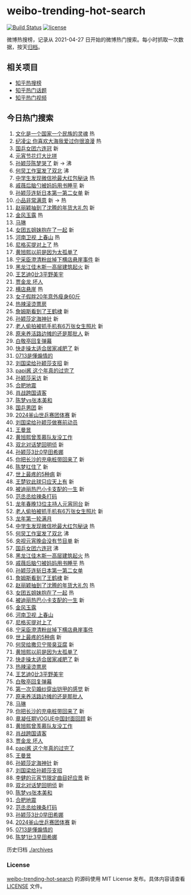 # weibo-trending-hot-search

[![Build Status](https://github.com/justjavac/weibo-trending-hot-search/workflows/ci/badge.svg?branch=master)](https://github.com/justjavac/weibo-trending-hot-search/actions)
[![license](https://img.shields.io/github/license/justjavac/weibo-trending-hot-search)](https://github.com/justjavac/weibo-trending-hot-search/blob/master/LICENSE)

微博热搜榜，记录从 2021-04-27
日开始的微博热门搜索。每小时抓取一次数据，按天[归档](./archives)。

## 相关项目

- [知乎热搜榜](https://github.com/justjavac/zhihu-trending-top-search)
- [知乎热门话题](https://github.com/justjavac/zhihu-trending-hot-questions)
- [知乎热门视频](https://github.com/justjavac/zhihu-trending-hot-video)

## 今日热门搜索

<!-- BEGIN -->
<!-- 最后更新时间 Sun Feb 25 2024 01:12:50 GMT+0800 (China Standard Time) -->

1. [文化是一个国家一个民族的灵魂](https://s.weibo.com//weibo?q=%23%E6%96%87%E5%8C%96%E6%98%AF%E4%B8%80%E4%B8%AA%E5%9B%BD%E5%AE%B6%E4%B8%80%E4%B8%AA%E6%B0%91%E6%97%8F%E7%9A%84%E7%81%B5%E9%AD%82%23&Refer=new_time)
   热
1. [纪凌尘 你喜欢大海我爱过你很浪漫](https://s.weibo.com//weibo?q=%E7%BA%AA%E5%87%8C%E5%B0%98%20%E4%BD%A0%E5%96%9C%E6%AC%A2%E5%A4%A7%E6%B5%B7%E6%88%91%E7%88%B1%E8%BF%87%E4%BD%A0%E5%BE%88%E6%B5%AA%E6%BC%AB&t=31&band_rank=1&Refer=top)
   热
1. [国乒女团六连冠](https://s.weibo.com//weibo?q=%23%E5%9B%BD%E4%B9%92%E5%A5%B3%E5%9B%A2%E5%85%AD%E8%BF%9E%E5%86%A0%23&t=31&band_rank=2&Refer=top)
   新
1. [元宵节花灯大比拼](https://s.weibo.com//weibo?q=%23%E5%85%83%E5%AE%B5%E8%8A%82%E8%8A%B1%E7%81%AF%E5%A4%A7%E6%AF%94%E6%8B%BC%23&t=31&band_rank=3&Refer=top)
1. [孙颖莎陈梦哭了](https://s.weibo.com//weibo?q=%23%E5%AD%99%E9%A2%96%E8%8E%8E%E9%99%88%E6%A2%A6%E5%93%AD%E4%BA%86%23&t=31&band_rank=4&Refer=top)
   新 -> 沸
1. [何炅工作室发了双北](https://s.weibo.com//weibo?q=%23%E4%BD%95%E7%82%85%E5%B7%A5%E4%BD%9C%E5%AE%A4%E5%8F%91%E4%BA%86%E5%8F%8C%E5%8C%97%23&t=31&band_rank=5&Refer=top)
   沸
1. [中学生发现微信抢最大红包秘诀](https://s.weibo.com//weibo?q=%23%E4%B8%AD%E5%AD%A6%E7%94%9F%E5%8F%91%E7%8E%B0%E5%BE%AE%E4%BF%A1%E6%8A%A2%E6%9C%80%E5%A4%A7%E7%BA%A2%E5%8C%85%E7%A7%98%E8%AF%80%23&t=31&band_rank=6&Refer=top)
   热
1. [戚薇后脑勺被妈妈用书睡平](https://s.weibo.com//weibo?q=%23%E6%88%9A%E8%96%87%E5%90%8E%E8%84%91%E5%8B%BA%E8%A2%AB%E5%A6%88%E5%A6%88%E7%94%A8%E4%B9%A6%E7%9D%A1%E5%B9%B3%23&t=31&band_rank=7&Refer=top)
   新
1. [孙颖莎连斩日本第一第二女单](https://s.weibo.com//weibo?q=%23%E5%AD%99%E9%A2%96%E8%8E%8E%E8%BF%9E%E6%96%A9%E6%97%A5%E6%9C%AC%E7%AC%AC%E4%B8%80%E7%AC%AC%E4%BA%8C%E5%A5%B3%E5%8D%95%23&t=31&band_rank=8&Refer=top)
   新
1. [小品非常满意](https://s.weibo.com//weibo?q=%E5%B0%8F%E5%93%81%E9%9D%9E%E5%B8%B8%E6%BB%A1%E6%84%8F&t=31&band_rank=9&Refer=top)
   新 -> 热
1. [赵丽颖抽到了沈腾的年货大礼包](https://s.weibo.com//weibo?q=%23%E8%B5%B5%E4%B8%BD%E9%A2%96%E6%8A%BD%E5%88%B0%E4%BA%86%E6%B2%88%E8%85%BE%E7%9A%84%E5%B9%B4%E8%B4%A7%E5%A4%A7%E7%A4%BC%E5%8C%85%23&t=31&band_rank=10&Refer=top)
   新
1. [金风玉露](https://s.weibo.com//weibo?q=%E9%87%91%E9%A3%8E%E7%8E%89%E9%9C%B2&t=31&band_rank=11&Refer=top)
   热
1. [马琳](https://s.weibo.com//weibo?q=%E9%A9%AC%E7%90%B3&t=31&band_rank=12&Refer=top)
1. [女团五姐妹抱在了一起](https://s.weibo.com//weibo?q=%23%E5%A5%B3%E5%9B%A2%E4%BA%94%E5%A7%90%E5%A6%B9%E6%8A%B1%E5%9C%A8%E4%BA%86%E4%B8%80%E8%B5%B7%23&t=31&band_rank=13&Refer=top)
   新
1. [河南卫视 上春山](https://s.weibo.com//weibo?q=%E6%B2%B3%E5%8D%97%E5%8D%AB%E8%A7%86%20%E4%B8%8A%E6%98%A5%E5%B1%B1&t=31&band_rank=14&Refer=top)
   热
1. [尼格买提对上了](https://s.weibo.com//weibo?q=%E5%B0%BC%E6%A0%BC%E4%B9%B0%E6%8F%90%E5%AF%B9%E4%B8%8A%E4%BA%86&t=31&band_rank=15&Refer=top)
   热
1. [黄旭熙以前是因为太孤单了](https://s.weibo.com//weibo?q=%23%E9%BB%84%E6%97%AD%E7%86%99%E4%BB%A5%E5%89%8D%E6%98%AF%E5%9B%A0%E4%B8%BA%E5%A4%AA%E5%AD%A4%E5%8D%95%E4%BA%86%23&t=31&band_rank=16&Refer=top)
1. [宁采臣澄清粉丝掉下横店悬崖事件](https://s.weibo.com//weibo?q=%23%E5%AE%81%E9%87%87%E8%87%A3%E6%BE%84%E6%B8%85%E7%B2%89%E4%B8%9D%E6%8E%89%E4%B8%8B%E6%A8%AA%E5%BA%97%E6%82%AC%E5%B4%96%E4%BA%8B%E4%BB%B6%23&t=31&band_rank=17&Refer=top)
   新
1. [黑龙江佳木斯一高层建筑起火](https://s.weibo.com//weibo?q=%23%E9%BB%91%E9%BE%99%E6%B1%9F%E4%BD%B3%E6%9C%A8%E6%96%AF%E4%B8%80%E9%AB%98%E5%B1%82%E5%BB%BA%E7%AD%91%E8%B5%B7%E7%81%AB%23&t=31&band_rank=18&Refer=top)
   新
1. [王艺迪0比3平野美宇](https://s.weibo.com//weibo?q=%23%E7%8E%8B%E8%89%BA%E8%BF%AA0%E6%AF%943%E5%B9%B3%E9%87%8E%E7%BE%8E%E5%AE%87%23&t=31&band_rank=19&Refer=top)
1. [贾金龙 坏人](https://s.weibo.com//weibo?q=%E8%B4%BE%E9%87%91%E9%BE%99%20%E5%9D%8F%E4%BA%BA&t=31&band_rank=20&Refer=top)
1. [横店悬崖](https://s.weibo.com//weibo?q=%E6%A8%AA%E5%BA%97%E6%82%AC%E5%B4%96&t=31&band_rank=21&Refer=top)
   热
1. [女子假胖20年意外瘦身60斤](https://s.weibo.com//weibo?q=%23%E5%A5%B3%E5%AD%90%E5%81%87%E8%83%9620%E5%B9%B4%E6%84%8F%E5%A4%96%E7%98%A6%E8%BA%AB60%E6%96%A4%23&t=31&band_rank=22&Refer=top)
1. [热辣滚烫票房](https://s.weibo.com//weibo?q=%E7%83%AD%E8%BE%A3%E6%BB%9A%E7%83%AB%E7%A5%A8%E6%88%BF&t=31&band_rank=23&Refer=top)
1. [詹姆斯看到了王鹤棣](https://s.weibo.com//weibo?q=%23%E8%A9%B9%E5%A7%86%E6%96%AF%E7%9C%8B%E5%88%B0%E4%BA%86%E7%8E%8B%E9%B9%A4%E6%A3%A3%23&t=31&band_rank=24&Refer=top)
   新
1. [孙颖莎定海神针](https://s.weibo.com//weibo?q=%23%E5%AD%99%E9%A2%96%E8%8E%8E%E5%AE%9A%E6%B5%B7%E7%A5%9E%E9%92%88%23&t=31&band_rank=25&Refer=top)
   新
1. [老人偷拍被抓手机有6万张女生照片](https://s.weibo.com//weibo?q=%23%E8%80%81%E4%BA%BA%E5%81%B7%E6%8B%8D%E8%A2%AB%E6%8A%93%E6%89%8B%E6%9C%BA%E6%9C%896%E4%B8%87%E5%BC%A0%E5%A5%B3%E7%94%9F%E7%85%A7%E7%89%87%23&t=31&band_rank=26&Refer=top)
   新
1. [原来养活路边摊的还是那批人](https://s.weibo.com//weibo?q=%23%E5%8E%9F%E6%9D%A5%E5%85%BB%E6%B4%BB%E8%B7%AF%E8%BE%B9%E6%91%8A%E7%9A%84%E8%BF%98%E6%98%AF%E9%82%A3%E6%89%B9%E4%BA%BA%23&t=31&band_rank=27&Refer=top)
   新
1. [白敬亭回复弹幕](https://s.weibo.com//weibo?q=%23%E7%99%BD%E6%95%AC%E4%BA%AD%E5%9B%9E%E5%A4%8D%E5%BC%B9%E5%B9%95%23&t=31&band_rank=28&Refer=top)
1. [快走操太适合居家减肥了](https://s.weibo.com//weibo?q=%E5%BF%AB%E8%B5%B0%E6%93%8D%E5%A4%AA%E9%80%82%E5%90%88%E5%B1%85%E5%AE%B6%E5%87%8F%E8%82%A5%E4%BA%86&t=31&band_rank=29&Refer=top)
   新
1. [0713是懂煽情的](https://s.weibo.com//weibo?q=%230713%E6%98%AF%E6%87%82%E7%85%BD%E6%83%85%E7%9A%84%23&t=31&band_rank=30&Refer=top)
1. [刘国梁给孙颖莎支招](https://s.weibo.com//weibo?q=%23%E5%88%98%E5%9B%BD%E6%A2%81%E7%BB%99%E5%AD%99%E9%A2%96%E8%8E%8E%E6%94%AF%E6%8B%9B%23&t=31&band_rank=31&Refer=top)
   新
1. [papi酱 这个年真的过完了](https://s.weibo.com//weibo?q=papi%E9%85%B1%20%E8%BF%99%E4%B8%AA%E5%B9%B4%E7%9C%9F%E7%9A%84%E8%BF%87%E5%AE%8C%E4%BA%86&t=31&band_rank=32&Refer=top)
1. [孙颖莎采访](https://s.weibo.com//weibo?q=%E5%AD%99%E9%A2%96%E8%8E%8E%E9%87%87%E8%AE%BF&t=31&band_rank=33&Refer=top)
   新
1. [合肥地震](https://s.weibo.com//weibo?q=%E5%90%88%E8%82%A5%E5%9C%B0%E9%9C%87&t=31&band_rank=34&Refer=top)
1. [肖战跨国请客](https://s.weibo.com//weibo?q=%23%E8%82%96%E6%88%98%E8%B7%A8%E5%9B%BD%E8%AF%B7%E5%AE%A2%23&t=31&band_rank=35&Refer=top)
1. [陈梦vs张本美和](https://s.weibo.com//weibo?q=%23%E9%99%88%E6%A2%A6vs%E5%BC%A0%E6%9C%AC%E7%BE%8E%E5%92%8C%23&t=31&band_rank=36&Refer=top)
1. [国乒男团](https://s.weibo.com//weibo?q=%E5%9B%BD%E4%B9%92%E7%94%B7%E5%9B%A2&t=31&band_rank=37&Refer=top)
   新
1. [2024釜山世乒赛团体赛](https://s.weibo.com//weibo?q=%232024%E9%87%9C%E5%B1%B1%E4%B8%96%E4%B9%92%E8%B5%9B%E5%9B%A2%E4%BD%93%E8%B5%9B%23&t=31&band_rank=38&Refer=top)
   新
1. [刘国梁给孙颖莎做赛前动员](https://s.weibo.com//weibo?q=%23%E5%88%98%E5%9B%BD%E6%A2%81%E7%BB%99%E5%AD%99%E9%A2%96%E8%8E%8E%E5%81%9A%E8%B5%9B%E5%89%8D%E5%8A%A8%E5%91%98%23&t=31&band_rank=39&Refer=top)
1. [王曼昱](https://s.weibo.com//weibo?q=%E7%8E%8B%E6%9B%BC%E6%98%B1&t=31&band_rank=40&Refer=top)
1. [黄旭熙曾羡慕队友没工作](https://s.weibo.com//weibo?q=%23%E9%BB%84%E6%97%AD%E7%86%99%E6%9B%BE%E7%BE%A1%E6%85%95%E9%98%9F%E5%8F%8B%E6%B2%A1%E5%B7%A5%E4%BD%9C%23&t=31&band_rank=41&Refer=top)
1. [双北对话梦回明侦](https://s.weibo.com//weibo?q=%E5%8F%8C%E5%8C%97%E5%AF%B9%E8%AF%9D%E6%A2%A6%E5%9B%9E%E6%98%8E%E4%BE%A6&t=31&band_rank=42&Refer=top)
   新
1. [孙颖莎3比0早田希娜](https://s.weibo.com//weibo?q=%23%E5%AD%99%E9%A2%96%E8%8E%8E3%E6%AF%940%E6%97%A9%E7%94%B0%E5%B8%8C%E5%A8%9C%23&t=31&band_rank=43&Refer=top)
1. [你把长沙的充电桩带回来了](https://s.weibo.com//weibo?q=%E4%BD%A0%E6%8A%8A%E9%95%BF%E6%B2%99%E7%9A%84%E5%85%85%E7%94%B5%E6%A1%A9%E5%B8%A6%E5%9B%9E%E6%9D%A5%E4%BA%86&t=31&band_rank=44&Refer=top)
   新
1. [陈梦扛住了](https://s.weibo.com//weibo?q=%23%E9%99%88%E6%A2%A6%E6%89%9B%E4%BD%8F%E4%BA%86%23&t=31&band_rank=45&Refer=top)
   新
1. [世上最疼的5种病](https://s.weibo.com//weibo?q=%23%E4%B8%96%E4%B8%8A%E6%9C%80%E7%96%BC%E7%9A%845%E7%A7%8D%E7%97%85%23&t=31&band_rank=46&Refer=top)
   新
1. [王楚钦此球只应天上有](https://s.weibo.com//weibo?q=%23%E7%8E%8B%E6%A5%9A%E9%92%A6%E6%AD%A4%E7%90%83%E5%8F%AA%E5%BA%94%E5%A4%A9%E4%B8%8A%E6%9C%89%23&t=31&band_rank=47&Refer=top)
   新
1. [被迪丽热巴小卡支配的一生](https://s.weibo.com//weibo?q=%23%E8%A2%AB%E8%BF%AA%E4%B8%BD%E7%83%AD%E5%B7%B4%E5%B0%8F%E5%8D%A1%E6%94%AF%E9%85%8D%E7%9A%84%E4%B8%80%E7%94%9F%23&t=31&band_rank=48&Refer=top)
   新
1. [范丞丞给辣条打码](https://s.weibo.com//weibo?q=%23%E8%8C%83%E4%B8%9E%E4%B8%9E%E7%BB%99%E8%BE%A3%E6%9D%A1%E6%89%93%E7%A0%81%23&t=31&band_rank=49&Refer=top)
1. [龙年春晚13位主持人元宵同台](https://s.weibo.com//weibo?q=%23%E9%BE%99%E5%B9%B4%E6%98%A5%E6%99%9A13%E4%BD%8D%E4%B8%BB%E6%8C%81%E4%BA%BA%E5%85%83%E5%AE%B5%E5%90%8C%E5%8F%B0%23&t=31&band_rank=50&Refer=top)
   新
1. [老人偷拍被抓手机有6万张女生照片](https://s.weibo.com//weibo?q=%23%E8%80%81%E4%BA%BA%E5%81%B7%E6%8B%8D%E8%A2%AB%E6%8A%93%E6%89%8B%E6%9C%BA%E6%9C%896%E4%B8%87%E5%BC%A0%E5%A5%B3%E7%94%9F%E7%85%A7%E7%89%87%23&t=31&band_rank=2&Refer=top)
   新
1. [龙年第一轮满月](https://s.weibo.com//weibo?q=%23%E9%BE%99%E5%B9%B4%E7%AC%AC%E4%B8%80%E8%BD%AE%E6%BB%A1%E6%9C%88%23&t=31&band_rank=3&Refer=top)
1. [中学生发现微信抢最大红包秘诀](https://s.weibo.com//weibo?q=%23%E4%B8%AD%E5%AD%A6%E7%94%9F%E5%8F%91%E7%8E%B0%E5%BE%AE%E4%BF%A1%E6%8A%A2%E6%9C%80%E5%A4%A7%E7%BA%A2%E5%8C%85%E7%A7%98%E8%AF%80%23&t=31&band_rank=5&Refer=top)
   热
1. [何炅工作室发了双北](https://s.weibo.com//weibo?q=%23%E4%BD%95%E7%82%85%E5%B7%A5%E4%BD%9C%E5%AE%A4%E5%8F%91%E4%BA%86%E5%8F%8C%E5%8C%97%23&t=31&band_rank=6&Refer=top)
   沸
1. [央视元宵晚会没有节目单](https://s.weibo.com//weibo?q=%E5%A4%AE%E8%A7%86%E5%85%83%E5%AE%B5%E6%99%9A%E4%BC%9A%E6%B2%A1%E6%9C%89%E8%8A%82%E7%9B%AE%E5%8D%95&t=31&band_rank=7&Refer=top)
   新
1. [国乒女团六连冠](https://s.weibo.com//weibo?q=%23%E5%9B%BD%E4%B9%92%E5%A5%B3%E5%9B%A2%E5%85%AD%E8%BF%9E%E5%86%A0%23&t=31&band_rank=8&Refer=top)
   沸
1. [黑龙江佳木斯一高层建筑起火](https://s.weibo.com//weibo?q=%23%E9%BB%91%E9%BE%99%E6%B1%9F%E4%BD%B3%E6%9C%A8%E6%96%AF%E4%B8%80%E9%AB%98%E5%B1%82%E5%BB%BA%E7%AD%91%E8%B5%B7%E7%81%AB%23&t=31&band_rank=10&Refer=top)
   热
1. [戚薇后脑勺被妈妈用书睡平](https://s.weibo.com//weibo?q=%23%E6%88%9A%E8%96%87%E5%90%8E%E8%84%91%E5%8B%BA%E8%A2%AB%E5%A6%88%E5%A6%88%E7%94%A8%E4%B9%A6%E7%9D%A1%E5%B9%B3%23&t=31&band_rank=11&Refer=top)
   热
1. [孙颖莎连斩日本第一第二女单](https://s.weibo.com//weibo?q=%23%E5%AD%99%E9%A2%96%E8%8E%8E%E8%BF%9E%E6%96%A9%E6%97%A5%E6%9C%AC%E7%AC%AC%E4%B8%80%E7%AC%AC%E4%BA%8C%E5%A5%B3%E5%8D%95%23&t=31&band_rank=12&Refer=top)
1. [詹姆斯看到了王鹤棣](https://s.weibo.com//weibo?q=%23%E8%A9%B9%E5%A7%86%E6%96%AF%E7%9C%8B%E5%88%B0%E4%BA%86%E7%8E%8B%E9%B9%A4%E6%A3%A3%23&t=31&band_rank=13&Refer=top)
   新
1. [赵丽颖抽到了沈腾的年货大礼包](https://s.weibo.com//weibo?q=%23%E8%B5%B5%E4%B8%BD%E9%A2%96%E6%8A%BD%E5%88%B0%E4%BA%86%E6%B2%88%E8%85%BE%E7%9A%84%E5%B9%B4%E8%B4%A7%E5%A4%A7%E7%A4%BC%E5%8C%85%23&t=31&band_rank=14&Refer=top)
   热
1. [女团五姐妹抱在了一起](https://s.weibo.com//weibo?q=%23%E5%A5%B3%E5%9B%A2%E4%BA%94%E5%A7%90%E5%A6%B9%E6%8A%B1%E5%9C%A8%E4%BA%86%E4%B8%80%E8%B5%B7%23&t=31&band_rank=15&Refer=top)
   热
1. [被迪丽热巴小卡支配的一生](https://s.weibo.com//weibo?q=%23%E8%A2%AB%E8%BF%AA%E4%B8%BD%E7%83%AD%E5%B7%B4%E5%B0%8F%E5%8D%A1%E6%94%AF%E9%85%8D%E7%9A%84%E4%B8%80%E7%94%9F%23&t=31&band_rank=16&Refer=top)
   新
1. [金风玉露](https://s.weibo.com//weibo?q=%E9%87%91%E9%A3%8E%E7%8E%89%E9%9C%B2&t=31&band_rank=17&Refer=top)
1. [河南卫视 上春山](https://s.weibo.com//weibo?q=%E6%B2%B3%E5%8D%97%E5%8D%AB%E8%A7%86%20%E4%B8%8A%E6%98%A5%E5%B1%B1&t=31&band_rank=18&Refer=top)
1. [尼格买提对上了](https://s.weibo.com//weibo?q=%E5%B0%BC%E6%A0%BC%E4%B9%B0%E6%8F%90%E5%AF%B9%E4%B8%8A%E4%BA%86&t=31&band_rank=19&Refer=top)
1. [宁采臣澄清粉丝掉下横店悬崖事件](https://s.weibo.com//weibo?q=%23%E5%AE%81%E9%87%87%E8%87%A3%E6%BE%84%E6%B8%85%E7%B2%89%E4%B8%9D%E6%8E%89%E4%B8%8B%E6%A8%AA%E5%BA%97%E6%82%AC%E5%B4%96%E4%BA%8B%E4%BB%B6%23&t=31&band_rank=20&Refer=top)
1. [世上最疼的5种病](https://s.weibo.com//weibo?q=%23%E4%B8%96%E4%B8%8A%E6%9C%80%E7%96%BC%E7%9A%845%E7%A7%8D%E7%97%85%23&t=31&band_rank=23&Refer=top)
   新
1. [何炅给撒贝宁带臭豆腐](https://s.weibo.com//weibo?q=%23%E4%BD%95%E7%82%85%E7%BB%99%E6%92%92%E8%B4%9D%E5%AE%81%E5%B8%A6%E8%87%AD%E8%B1%86%E8%85%90%23&t=31&band_rank=24&Refer=top)
   新
1. [黄旭熙以前是因为太孤单了](https://s.weibo.com//weibo?q=%23%E9%BB%84%E6%97%AD%E7%86%99%E4%BB%A5%E5%89%8D%E6%98%AF%E5%9B%A0%E4%B8%BA%E5%A4%AA%E5%AD%A4%E5%8D%95%E4%BA%86%23&t=31&band_rank=25&Refer=top)
1. [快走操太适合居家减肥了](https://s.weibo.com//weibo?q=%E5%BF%AB%E8%B5%B0%E6%93%8D%E5%A4%AA%E9%80%82%E5%90%88%E5%B1%85%E5%AE%B6%E5%87%8F%E8%82%A5%E4%BA%86&t=31&band_rank=26&Refer=top)
   新
1. [热辣滚烫票房](https://s.weibo.com//weibo?q=%E7%83%AD%E8%BE%A3%E6%BB%9A%E7%83%AB%E7%A5%A8%E6%88%BF&t=31&band_rank=27&Refer=top)
1. [王艺迪0比3平野美宇](https://s.weibo.com//weibo?q=%23%E7%8E%8B%E8%89%BA%E8%BF%AA0%E6%AF%943%E5%B9%B3%E9%87%8E%E7%BE%8E%E5%AE%87%23&t=31&band_rank=28&Refer=top)
1. [白敬亭回复弹幕](https://s.weibo.com//weibo?q=%23%E7%99%BD%E6%95%AC%E4%BA%AD%E5%9B%9E%E5%A4%8D%E5%BC%B9%E5%B9%95%23&t=31&band_rank=29&Refer=top)
1. [第一次见婚纱穿出铠甲的感觉](https://s.weibo.com//weibo?q=%E7%AC%AC%E4%B8%80%E6%AC%A1%E8%A7%81%E5%A9%9A%E7%BA%B1%E7%A9%BF%E5%87%BA%E9%93%A0%E7%94%B2%E7%9A%84%E6%84%9F%E8%A7%89&t=31&band_rank=30&Refer=top)
   新
1. [原来养活路边摊的还是那批人](https://s.weibo.com//weibo?q=%23%E5%8E%9F%E6%9D%A5%E5%85%BB%E6%B4%BB%E8%B7%AF%E8%BE%B9%E6%91%8A%E7%9A%84%E8%BF%98%E6%98%AF%E9%82%A3%E6%89%B9%E4%BA%BA%23&t=31&band_rank=31&Refer=top)
1. [马琳](https://s.weibo.com//weibo?q=%E9%A9%AC%E7%90%B3&t=31&band_rank=32&Refer=top)
1. [你把长沙的充电桩带回来了](https://s.weibo.com//weibo?q=%E4%BD%A0%E6%8A%8A%E9%95%BF%E6%B2%99%E7%9A%84%E5%85%85%E7%94%B5%E6%A1%A9%E5%B8%A6%E5%9B%9E%E6%9D%A5%E4%BA%86&t=31&band_rank=33&Refer=top)
   新
1. [章凝任期VOGUE中国封面回顾](https://s.weibo.com//weibo?q=%E7%AB%A0%E5%87%9D%E4%BB%BB%E6%9C%9FVOGUE%E4%B8%AD%E5%9B%BD%E5%B0%81%E9%9D%A2%E5%9B%9E%E9%A1%BE&t=31&band_rank=34&Refer=top)
   新
1. [黄旭熙曾羡慕队友没工作](https://s.weibo.com//weibo?q=%23%E9%BB%84%E6%97%AD%E7%86%99%E6%9B%BE%E7%BE%A1%E6%85%95%E9%98%9F%E5%8F%8B%E6%B2%A1%E5%B7%A5%E4%BD%9C%23&t=31&band_rank=35&Refer=top)
1. [肖战跨国请客](https://s.weibo.com//weibo?q=%23%E8%82%96%E6%88%98%E8%B7%A8%E5%9B%BD%E8%AF%B7%E5%AE%A2%23&t=31&band_rank=36&Refer=top)
1. [贾金龙 坏人](https://s.weibo.com//weibo?q=%E8%B4%BE%E9%87%91%E9%BE%99%20%E5%9D%8F%E4%BA%BA&t=31&band_rank=37&Refer=top)
1. [papi酱 这个年真的过完了](https://s.weibo.com//weibo?q=papi%E9%85%B1%20%E8%BF%99%E4%B8%AA%E5%B9%B4%E7%9C%9F%E7%9A%84%E8%BF%87%E5%AE%8C%E4%BA%86&t=31&band_rank=38&Refer=top)
1. [王曼昱](https://s.weibo.com//weibo?q=%E7%8E%8B%E6%9B%BC%E6%98%B1&t=31&band_rank=39&Refer=top)
1. [孙颖莎定海神针](https://s.weibo.com//weibo?q=%23%E5%AD%99%E9%A2%96%E8%8E%8E%E5%AE%9A%E6%B5%B7%E7%A5%9E%E9%92%88%23&t=31&band_rank=40&Refer=top)
   新
1. [刘国梁给孙颖莎支招](https://s.weibo.com//weibo?q=%23%E5%88%98%E5%9B%BD%E6%A2%81%E7%BB%99%E5%AD%99%E9%A2%96%E8%8E%8E%E6%94%AF%E6%8B%9B%23&t=31&band_rank=41&Refer=top)
1. [李健的元宵节限定曲目好应景](https://s.weibo.com//weibo?q=%E6%9D%8E%E5%81%A5%E7%9A%84%E5%85%83%E5%AE%B5%E8%8A%82%E9%99%90%E5%AE%9A%E6%9B%B2%E7%9B%AE%E5%A5%BD%E5%BA%94%E6%99%AF&t=31&band_rank=42&Refer=top)
   新
1. [双北对话梦回明侦](https://s.weibo.com//weibo?q=%E5%8F%8C%E5%8C%97%E5%AF%B9%E8%AF%9D%E6%A2%A6%E5%9B%9E%E6%98%8E%E4%BE%A6&t=31&band_rank=43&Refer=top)
   新
1. [陈梦vs张本美和](https://s.weibo.com//weibo?q=%23%E9%99%88%E6%A2%A6vs%E5%BC%A0%E6%9C%AC%E7%BE%8E%E5%92%8C%23&t=31&band_rank=44&Refer=top)
1. [合肥地震](https://s.weibo.com//weibo?q=%E5%90%88%E8%82%A5%E5%9C%B0%E9%9C%87&t=31&band_rank=45&Refer=top)
1. [范丞丞给辣条打码](https://s.weibo.com//weibo?q=%23%E8%8C%83%E4%B8%9E%E4%B8%9E%E7%BB%99%E8%BE%A3%E6%9D%A1%E6%89%93%E7%A0%81%23&t=31&band_rank=46&Refer=top)
1. [孙颖莎3比0早田希娜](https://s.weibo.com//weibo?q=%23%E5%AD%99%E9%A2%96%E8%8E%8E3%E6%AF%940%E6%97%A9%E7%94%B0%E5%B8%8C%E5%A8%9C%23&t=31&band_rank=47&Refer=top)
1. [2024釜山世乒赛团体赛](https://s.weibo.com//weibo?q=%232024%E9%87%9C%E5%B1%B1%E4%B8%96%E4%B9%92%E8%B5%9B%E5%9B%A2%E4%BD%93%E8%B5%9B%23&t=31&band_rank=48&Refer=top)
   新
1. [0713是懂煽情的](https://s.weibo.com//weibo?q=%230713%E6%98%AF%E6%87%82%E7%85%BD%E6%83%85%E7%9A%84%23&t=31&band_rank=49&Refer=top)
1. [陈梦1比3早田希娜](https://s.weibo.com//weibo?q=%23%E9%99%88%E6%A2%A61%E6%AF%943%E6%97%A9%E7%94%B0%E5%B8%8C%E5%A8%9C%23&t=31&band_rank=50&Refer=top)

<!-- END -->

历史归档 [./archives](./archives)

### License

[weibo-trending-hot-search](https://github.com/justjavac/weibo-trending-hot-search)
的源码使用 MIT License 发布。具体内容请查看 [LICENSE](./LICENSE) 文件。
